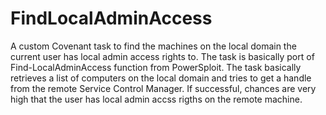 # FindLocalAdminAccess
A custom Covenant task to find the machines on the local domain the current user has local admin access rights to. The task is basically port of Find-LocalAdminAccess function from PowerSploit. The task basically retrieves a list of computers on the local domain and tries to get a handle from the remote Service Control Manager. If successful, chances are very high that the user has local admin accss rigths on the remote machine. 
